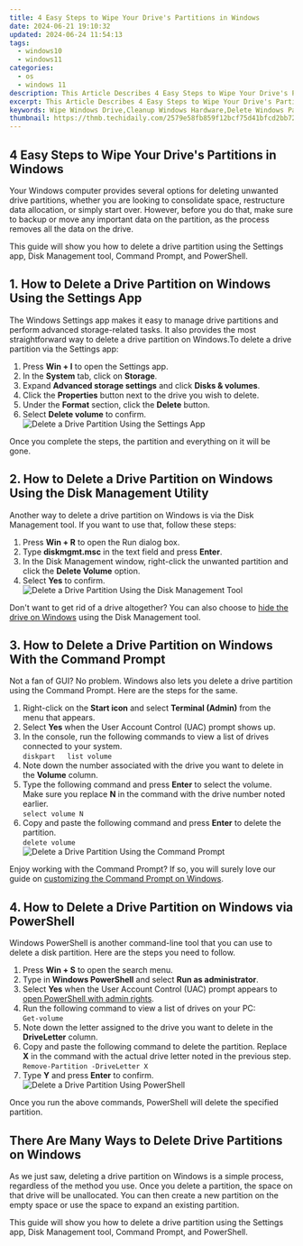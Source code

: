```yaml
---
title: 4 Easy Steps to Wipe Your Drive's Partitions in Windows
date: 2024-06-21 19:10:32
updated: 2024-06-24 11:54:13
tags:
  - windows10
  - windows11
categories:
  - os
  - windows 11
description: This Article Describes 4 Easy Steps to Wipe Your Drive's Partitions in Windows
excerpt: This Article Describes 4 Easy Steps to Wipe Your Drive's Partitions in Windows
keywords: Wipe Windows Drive,Cleanup Windows Hardware,Delete Windows Partition,Erase Windows Storage,Clear Windows Drive Space,Format Windows Devices,Reset Windows Drives
thumbnail: https://thmb.techidaily.com/2579e58fb859f12bcf75d41bfcd2bb7289ef81a099867df0bbc5e1bf070a408f.jpg
---
```


## 4 Easy Steps to Wipe Your Drive's Partitions in Windows

 Your Windows computer provides several options for deleting unwanted drive partitions, whether you are looking to consolidate space, restructure data allocation, or simply start over. However, before you do that, make sure to backup or move any important data on the partition, as the process removes all the data on the drive.

 This guide will show you how to delete a drive partition using the Settings app, Disk Management tool, Command Prompt, and PowerShell.

## 1\. How to Delete a Drive Partition on Windows Using the Settings App

 The Windows Settings app makes it easy to manage drive partitions and perform advanced storage-related tasks. It also provides the most straightforward way to delete a drive partition on Windows.To delete a drive partition via the Settings app:

1. Press **Win + I** to open the Settings app.
2. In the **System** tab, click on **Storage**.
3. Expand **Advanced storage settings** and click **Disks & volumes**.
4. Click the **Properties** button next to the drive you wish to delete.
5. Under the **Format** section, click the **Delete** button.
6. Select **Delete volume** to confirm.  
![Delete a Drive Partition Using the Settings App](https://static1.makeuseofimages.com/wordpress/wp-content/uploads/2023/08/delete-a-drive-partition-using-the-settings-app.jpg)

 Once you complete the steps, the partition and everything on it will be gone.

## 2\. How to Delete a Drive Partition on Windows Using the Disk Management Utility

 Another way to delete a drive partition on Windows is via the Disk Management tool. If you want to use that, follow these steps:

1. Press **Win + R** to open the Run dialog box.
2. Type **diskmgmt.msc** in the text field and press **Enter**.
3. In the Disk Management window, right-click the unwanted partition and click the **Delete Volume** option.
4. Select **Yes** to confirm.  
![Delete a Drive Partition Using the Disk Management Tool](https://static1.makeuseofimages.com/wordpress/wp-content/uploads/2023/08/delete-a-drive-partition-using-the-disk-management-tool.jpg)

 Don't want to get rid of a drive altogether? You can also choose to [hide the drive on Windows](https://www.makeuseof.com/how-to-hide-a-drive-in-windows/) using the Disk Management tool.

## 3\. How to Delete a Drive Partition on Windows With the Command Prompt

 Not a fan of GUI? No problem. Windows also lets you delete a drive partition using the Command Prompt. Here are the steps for the same.

1. Right-click on the **Start icon** and select **Terminal (Admin)** from the menu that appears.
2. Select **Yes** when the User Account Control (UAC) prompt shows up.
3. In the console, run the following commands to view a list of drives connected to your system.  
`diskpart  
list volume`
4. Note down the number associated with the drive you want to delete in the **Volume** column.
5. Type the following command and press **Enter** to select the volume. Make sure you replace **N** in the command with the drive number noted earlier.  
`select volume N`
6. Copy and paste the following command and press **Enter** to delete the partition.  
`delete volume`  
![Delete a Drive Partition Using the Command Prompt](https://static1.makeuseofimages.com/wordpress/wp-content/uploads/2023/08/delete-a-drive-partition-using-the-command-prompt.jpg)

 Enjoy working with the Command Prompt? If so, you will surely love our guide on [customizing the Command Prompt on Windows](https://www.makeuseof.com/windows-customize-command-prompt/).

## 4\. How to Delete a Drive Partition on Windows via PowerShell

 Windows PowerShell is another command-line tool that you can use to delete a disk partition. Here are the steps you need to follow.

1. Press **Win + S** to open the search menu.
2. Type in **Windows PowerShell** and select **Run as administrator**.
3. Select **Yes** when the User Account Control (UAC) prompt appears to [open PowerShell with admin rights](https://www.makeuseof.com/windows-powershell-always-open-as-administrator/).
4. Run the following command to view a list of drives on your PC:  
`Get-volume`
5. Note down the letter assigned to the drive you want to delete in the **DriveLetter** column.
6. Copy and paste the following command to delete the partition. Replace **X** in the command with the actual drive letter noted in the previous step.  
`Remove-Partition -DriveLetter X`
7. Type **Y** and press **Enter** to confirm.  
![Delete a Drive Partition Using PowerShell](https://static1.makeuseofimages.com/wordpress/wp-content/uploads/2023/08/delete-a-drive-partition-using-powershell.jpg)

 Once you run the above commands, PowerShell will delete the specified partition.

## There Are Many Ways to Delete Drive Partitions on Windows

 As we just saw, deleting a drive partition on Windows is a simple process, regardless of the method you use. Once you delete a partition, the space on that drive will be unallocated. You can then create a new partition on the empty space or use the space to expand an existing partition.

 This guide will show you how to delete a drive partition using the Settings app, Disk Management tool, Command Prompt, and PowerShell.
